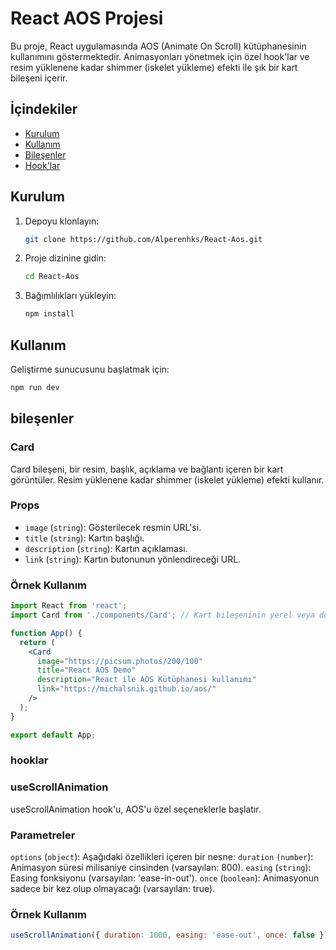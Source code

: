 # React AOS Projesi

Bu proje, React uygulamasında AOS (Animate On Scroll) kütüphanesinin kullanımını göstermektedir. Animasyonları yönetmek için özel hook'lar ve resim yüklenene kadar shimmer (iskelet yükleme) efekti ile şık bir kart bileşeni içerir.

## İçindekiler

- [Kurulum](#kurulum)
- [Kullanım](#kullanım)
- [Bileşenler](#bileşenler)
- [Hook'lar](#hooklar)

## Kurulum

1. Depoyu klonlayın:
    ```bash
    git clone https://github.com/Alperenhks/React-Aos.git
    ```

2. Proje dizinine gidin:
    ```bash
    cd React-Aos
    ```

3. Bağımlılıkları yükleyin:
    ```bash
    npm install
    ```

## Kullanım

Geliştirme sunucusunu başlatmak için:
```bash
npm run dev
```

## bileşenler
### Card

Card bileşeni, bir resim, başlık, açıklama ve bağlantı içeren bir kart görüntüler. Resim yüklenene kadar shimmer (iskelet yükleme) efekti kullanır.

### Props

- `image` (`string`): Gösterilecek resmin URL'si.
- `title` (`string`): Kartın başlığı.
- `description` (`string`): Kartın açıklaması.
- `link` (`string`): Kartın butonunun yönlendireceği URL.

### Örnek Kullanım

```jsx
import React from 'react';
import Card from './components/Card'; // Kart bileşeninin yerel veya doğru yolu

function App() {
  return (
    <Card
      image="https://picsum.photos/200/100"
      title="React AOS Demo"
      description="React ile AOS Kütüphanesi kullanımı"
      link="https://michalsnik.github.io/aos/"
    />
  );
}

export default App;
```

### hooklar

### useScrollAnimation

useScrollAnimation hook'u, AOS'u özel seçeneklerle başlatır.

### Parametreler

`options` (`object`): Aşağıdaki özellikleri içeren bir nesne:
`duration` `(number`): Animasyon süresi milisaniye cinsinden (varsayılan: 800).
`easing` (`string`): Easing fonksiyonu (varsayılan: 'ease-in-out').
`once` (`boolean`): Animasyonun sadece bir kez olup olmayacağı (varsayılan: true).

### Örnek Kullanım

```jsx
useScrollAnimation({ duration: 1000, easing: 'ease-out', once: false });
```
